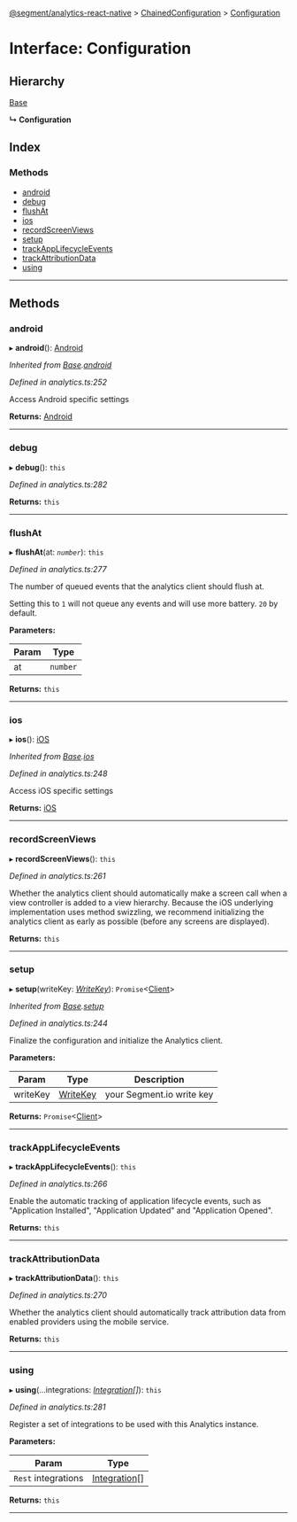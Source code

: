 [@segment/analytics-react-native](../README.md) > [ChainedConfiguration](../modules/analytics.chainedconfiguration.md) > [Configuration](../interfaces/analytics.chainedconfiguration.configuration.md)

# Interface: Configuration

## Hierarchy

 [Base](analytics.chainedconfiguration.base.md)

**↳ Configuration**

## Index

### Methods

* [android](analytics.chainedconfiguration.configuration.md#android)
* [debug](analytics.chainedconfiguration.configuration.md#debug)
* [flushAt](analytics.chainedconfiguration.configuration.md#flushat)
* [ios](analytics.chainedconfiguration.configuration.md#ios)
* [recordScreenViews](analytics.chainedconfiguration.configuration.md#recordscreenviews)
* [setup](analytics.chainedconfiguration.configuration.md#setup)
* [trackAppLifecycleEvents](analytics.chainedconfiguration.configuration.md#trackapplifecycleevents)
* [trackAttributionData](analytics.chainedconfiguration.configuration.md#trackattributiondata)
* [using](analytics.chainedconfiguration.configuration.md#using)

---

## Methods

<a id="android"></a>

###  android

▸ **android**(): [Android](analytics.chainedconfiguration.android.md)

*Inherited from [Base](analytics.chainedconfiguration.base.md).[android](analytics.chainedconfiguration.base.md#android)*

*Defined in analytics.ts:252*

Access Android specific settings

**Returns:** [Android](analytics.chainedconfiguration.android.md)

___
<a id="debug"></a>

###  debug

▸ **debug**(): `this`

*Defined in analytics.ts:282*

**Returns:** `this`

___
<a id="flushat"></a>

###  flushAt

▸ **flushAt**(at: *`number`*): `this`

*Defined in analytics.ts:277*

The number of queued events that the analytics client should flush at.

Setting this to `1` will not queue any events and will use more battery. `20` by default.

**Parameters:**

| Param | Type |
| ------ | ------ |
| at | `number` |

**Returns:** `this`

___
<a id="ios"></a>

###  ios

▸ **ios**(): [iOS](analytics.chainedconfiguration.ios.md)

*Inherited from [Base](analytics.chainedconfiguration.base.md).[ios](analytics.chainedconfiguration.base.md#ios)*

*Defined in analytics.ts:248*

Access iOS specific settings

**Returns:** [iOS](analytics.chainedconfiguration.ios.md)

___
<a id="recordscreenviews"></a>

###  recordScreenViews

▸ **recordScreenViews**(): `this`

*Defined in analytics.ts:261*

Whether the analytics client should automatically make a screen call when a view controller is added to a view hierarchy. Because the iOS underlying implementation uses method swizzling, we recommend initializing the analytics client as early as possible (before any screens are displayed).

**Returns:** `this`

___
<a id="setup"></a>

###  setup

▸ **setup**(writeKey: *[WriteKey](../#writekey)*): `Promise`<[Client](../classes/analytics.client.md)>

*Inherited from [Base](analytics.chainedconfiguration.base.md).[setup](analytics.chainedconfiguration.base.md#setup)*

*Defined in analytics.ts:244*

Finalize the configuration and initialize the Analytics client.

**Parameters:**

| Param | Type | Description |
| ------ | ------ | ------ |
| writeKey | [WriteKey](../#writekey) |  your Segment.io write key |

**Returns:** `Promise`<[Client](../classes/analytics.client.md)>

___
<a id="trackapplifecycleevents"></a>

###  trackAppLifecycleEvents

▸ **trackAppLifecycleEvents**(): `this`

*Defined in analytics.ts:266*

Enable the automatic tracking of application lifecycle events, such as "Application Installed", "Application Updated" and "Application Opened".

**Returns:** `this`

___
<a id="trackattributiondata"></a>

###  trackAttributionData

▸ **trackAttributionData**(): `this`

*Defined in analytics.ts:270*

Whether the analytics client should automatically track attribution data from enabled providers using the mobile service.

**Returns:** `this`

___
<a id="using"></a>

###  using

▸ **using**(...integrations: *[Integration](../#integration)[]*): `this`

*Defined in analytics.ts:281*

Register a set of integrations to be used with this Analytics instance.

**Parameters:**

| Param | Type |
| ------ | ------ |
| `Rest` integrations | [Integration](../#integration)[] |

**Returns:** `this`

___

